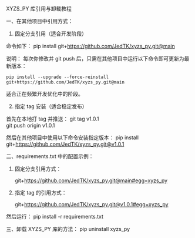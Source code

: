 XYZS_PY 库引用与卸载教程


一、在其他项目中引用方式：

1. 固定分支引用（适合开发阶段）

命令如下：
	pip install git+https://github.com/JedTK/xyzs_py.git@main

说明：
每次你修改并 git push 后，只需在其他项目中运行以下命令即可更新为最新版本：

	pip install --upgrade --force-reinstall git+https://github.com/JedTK/xyzs_py.git@main

适合正在频繁开发优化中的阶段。


2. 指定 tag 安装（适合稳定发布）

首先在本地打 tag 并推送：
	git tag v1.0.1  
	git push origin v1.0.1

然后在其他项目中使用以下命令安装指定版本：
pip install git+https://github.com/JedTK/xyzs_py.git@v1.0.1

二、requirements.txt 中的配置示例：

1. 固定分支引用方式：

	git+https://github.com/JedTK/xyzs_py.git@main#egg=xyzs_py

2. 指定 tag 的引用方式：

	git+https://github.com/JedTK/xyzs_py.git@v1.0.1#egg=xyzs_py

然后运行：
	pip install -r requirements.txt

三、卸载 XYZS_PY 库的方法：
	pip uninstall xyzs_py

